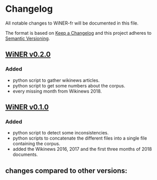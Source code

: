 # Changelog
All notable changes to WiNER-fr will be documented in this file.

The format is based on [Keep a Changelog](http://keepachangelog.com/en/1.0.0/) and this project adheres to [Semantic Versioning](http://semver.org/spec/v2.0.0.html).

## [WiNER v0.2.0](https://github.com/YoannDupont/WiNER-fr/releases/tag/v0.2.0)
### Added
- python script to gather wikinews articles.
- python script to get some numbers about the corpus.
- every missing month from Wikinews 2018.

## [WiNER v0.1.0](https://github.com/YoannDupont/WiNER-fr/releases/tag/v0.1.0)
### Added
- python script to detect some inconsistencies.
- python scripts to concatenate the different files into a single file containing the corpus.
- added the Wikinews 2016, 2017 and the first three months of 2018 documents.

## changes compared to other versions:
